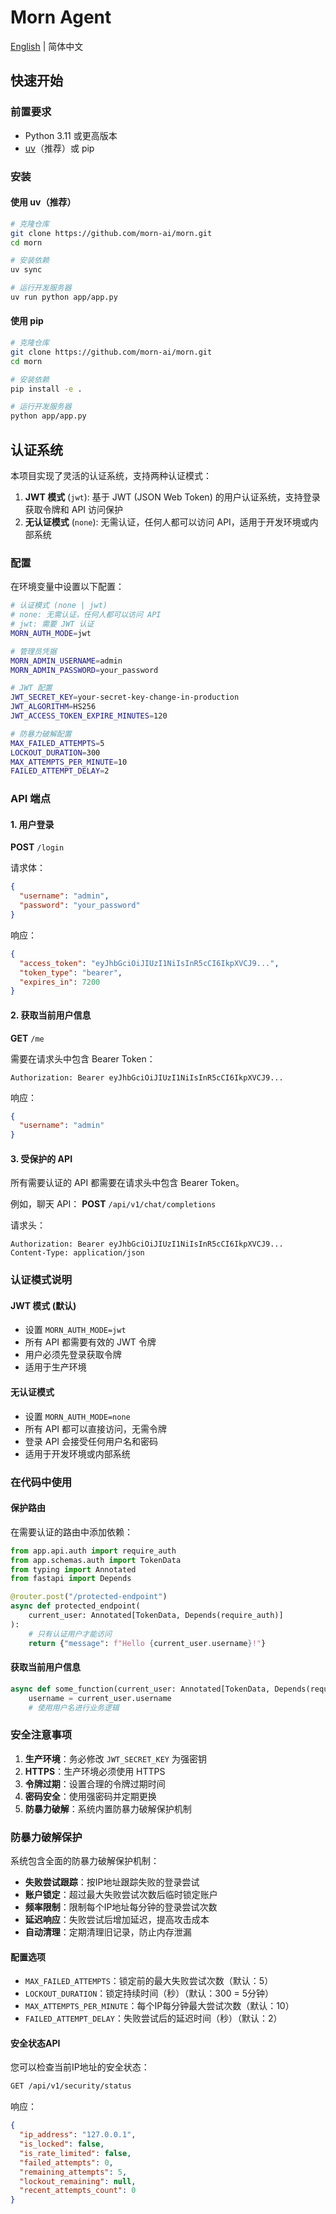 # Morn Agent

[English](README.md) | 简体中文

## 快速开始

### 前置要求

- Python 3.11 或更高版本
- [uv](https://github.com/astral-sh/uv)（推荐）或 pip

### 安装

#### 使用 uv（推荐）

```bash
# 克隆仓库
git clone https://github.com/morn-ai/morn.git
cd morn

# 安装依赖
uv sync

# 运行开发服务器
uv run python app/app.py
```

#### 使用 pip

```bash
# 克隆仓库
git clone https://github.com/morn-ai/morn.git
cd morn

# 安装依赖
pip install -e .

# 运行开发服务器
python app/app.py
```

## 认证系统

本项目实现了灵活的认证系统，支持两种认证模式：

1. **JWT 模式** (`jwt`): 基于 JWT (JSON Web Token) 的用户认证系统，支持登录获取令牌和 API 访问保护
2. **无认证模式** (`none`): 无需认证，任何人都可以访问 API，适用于开发环境或内部系统

### 配置

在环境变量中设置以下配置：

```bash
# 认证模式 (none | jwt)
# none: 无需认证，任何人都可以访问 API
# jwt: 需要 JWT 认证
MORN_AUTH_MODE=jwt

# 管理员凭据
MORN_ADMIN_USERNAME=admin
MORN_ADMIN_PASSWORD=your_password

# JWT 配置
JWT_SECRET_KEY=your-secret-key-change-in-production
JWT_ALGORITHM=HS256
JWT_ACCESS_TOKEN_EXPIRE_MINUTES=120

# 防暴力破解配置
MAX_FAILED_ATTEMPTS=5
LOCKOUT_DURATION=300
MAX_ATTEMPTS_PER_MINUTE=10
FAILED_ATTEMPT_DELAY=2
```

### API 端点

#### 1. 用户登录

**POST** `/login`

请求体：
```json
{
  "username": "admin",
  "password": "your_password"
}
```

响应：
```json
{
  "access_token": "eyJhbGciOiJIUzI1NiIsInR5cCI6IkpXVCJ9...",
  "token_type": "bearer",
  "expires_in": 7200
}
```

#### 2. 获取当前用户信息

**GET** `/me`

需要在请求头中包含 Bearer Token：
```
Authorization: Bearer eyJhbGciOiJIUzI1NiIsInR5cCI6IkpXVCJ9...
```

响应：
```json
{
  "username": "admin"
}
```

#### 3. 受保护的 API

所有需要认证的 API 都需要在请求头中包含 Bearer Token。

例如，聊天 API：
**POST** `/api/v1/chat/completions`

请求头：
```
Authorization: Bearer eyJhbGciOiJIUzI1NiIsInR5cCI6IkpXVCJ9...
Content-Type: application/json
```

### 认证模式说明

#### JWT 模式 (默认)
- 设置 `MORN_AUTH_MODE=jwt`
- 所有 API 都需要有效的 JWT 令牌
- 用户必须先登录获取令牌
- 适用于生产环境

#### 无认证模式
- 设置 `MORN_AUTH_MODE=none`
- 所有 API 都可以直接访问，无需令牌
- 登录 API 会接受任何用户名和密码
- 适用于开发环境或内部系统

### 在代码中使用

#### 保护路由

在需要认证的路由中添加依赖：

```python
from app.api.auth import require_auth
from app.schemas.auth import TokenData
from typing import Annotated
from fastapi import Depends

@router.post("/protected-endpoint")
async def protected_endpoint(
    current_user: Annotated[TokenData, Depends(require_auth)]
):
    # 只有认证用户才能访问
    return {"message": f"Hello {current_user.username}!"}
```

#### 获取当前用户信息

```python
async def some_function(current_user: Annotated[TokenData, Depends(require_auth)]):
    username = current_user.username
    # 使用用户名进行业务逻辑
```

### 安全注意事项

1. **生产环境**：务必修改 `JWT_SECRET_KEY` 为强密钥
2. **HTTPS**：生产环境必须使用 HTTPS
3. **令牌过期**：设置合理的令牌过期时间
4. **密码安全**：使用强密码并定期更换
5. **防暴力破解**：系统内置防暴力破解保护机制

### 防暴力破解保护

系统包含全面的防暴力破解保护机制：

- **失败尝试跟踪**：按IP地址跟踪失败的登录尝试
- **账户锁定**：超过最大失败尝试次数后临时锁定账户
- **频率限制**：限制每个IP地址每分钟的登录尝试次数
- **延迟响应**：失败尝试后增加延迟，提高攻击成本
- **自动清理**：定期清理旧记录，防止内存泄漏

#### 配置选项

- `MAX_FAILED_ATTEMPTS`：锁定前的最大失败尝试次数（默认：5）
- `LOCKOUT_DURATION`：锁定持续时间（秒）（默认：300 = 5分钟）
- `MAX_ATTEMPTS_PER_MINUTE`：每个IP每分钟最大尝试次数（默认：10）
- `FAILED_ATTEMPT_DELAY`：失败尝试后的延迟时间（秒）（默认：2）

#### 安全状态API

您可以检查当前IP地址的安全状态：

```bash
GET /api/v1/security/status
```

响应：
```json
{
  "ip_address": "127.0.0.1",
  "is_locked": false,
  "is_rate_limited": false,
  "failed_attempts": 0,
  "remaining_attempts": 5,
  "lockout_remaining": null,
  "recent_attempts_count": 0
}
```
